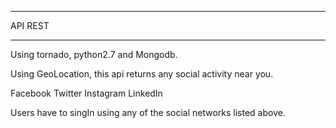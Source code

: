 --------------------

API REST

-----------------

Using tornado, python2.7 and Mongodb.

Using GeoLocation, this api returns any social activity near you.

Facebook
Twitter
Instagram
LinkedIn

Users have to singIn using any of the social networks listed above.

